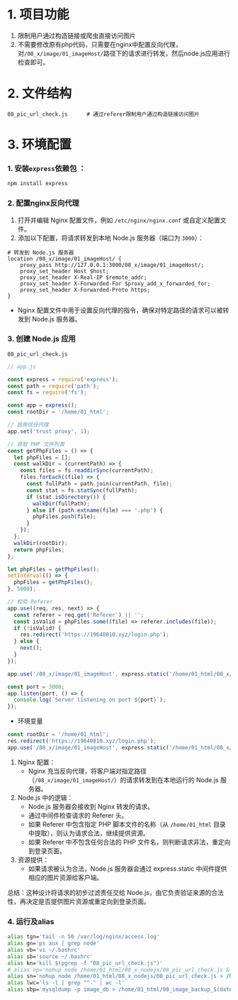 # 1. 项目功能

1. 限制用户通过构造链接或爬虫直接访问图片
2. 不需要修改原有php代码，只需要在nginx中配置反向代理，对`/08_x/image/01_imageHost/`路径下的请求进行转发，然后node.js应用进行检查即可。

# 2. 文件结构

```
08_pic_url_check.js      # 通过referer限制用户通过构造链接访问图片
```

# 3. 环境配置

### 1. 安装`express`依赖包 ：


```bash
npm install express
```

### 2. 配置nginx反向代理

1. 打开并编辑 Nginx 配置文件，例如 `/etc/nginx/nginx.conf` 或自定义配置文件。
2. 添加以下配置，将请求转发到本地 Node.js 服务器（端口为 `3000`）：

```nginx
# 转发到 Node.js 服务器
location /08_x/image/01_imageHost/ {
    proxy_pass http://127.0.0.1:3000/08_x/image/01_imageHost/;
    proxy_set_header Host $host;
    proxy_set_header X-Real-IP $remote_addr;
    proxy_set_header X-Forwarded-For $proxy_add_x_forwarded_for;
    proxy_set_header X-Forwarded-Proto https;
}
```

- Nginx 配置文件中用于设置反向代理的指令，确保对特定路径的请求可以被转发到 Node.js 服务器。
 

### 3. 创建 Node.js 应用


`08_pic_url_check.js`

```js
// app.js

const express = require('express');
const path = require('path');
const fs = require('fs');

const app = express();
const rootDir = '/home/01_html';

// 启用信任代理
app.set('trust proxy', 1);

// 获取 PHP 文件列表
const getPhpFiles = () => {
  let phpFiles = [];
  const walkDir = (currentPath) => {
    const files = fs.readdirSync(currentPath);
    files.forEach((file) => {
      const fullPath = path.join(currentPath, file);
      const stat = fs.statSync(fullPath);
      if (stat.isDirectory()) {
        walkDir(fullPath);
      } else if (path.extname(file) === '.php') {
        phpFiles.push(file);
      }
    });
  };
  walkDir(rootDir);
  return phpFiles;
};

let phpFiles = getPhpFiles();
setInterval(() => {
  phpFiles = getPhpFiles();
}, 5000);

// 校验 Referer
app.use((req, res, next) => {
  const referer = req.get('Referer') || '';
  const isValid = phpFiles.some((file) => referer.includes(file));
  if (!isValid) {
    res.redirect('https://19640810.xyz/login.php');
  } else {
    next();
  }
});

app.use('/08_x/image/01_imageHost', express.static('/home/01_html/08_x/image/01_imageHost'));

const port = 3000;
app.listen(port, () => {
  console.log(`Server listening on port ${port}`);
});
```

- 环境变量

```js
const rootDir = '/home/01_html';
res.redirect('https://19640810.xyz/login.php');
app.use('/08_x/image/01_imageHost', express.static('/home/01_html/08_x/image/01_imageHost'));
```



1. Nginx 配置：
   - Nginx 充当反向代理，将客户端对指定路径（`/08_x/image/01_imageHost/`）的请求转发到在本地运行的 Node.js 服务器。
2. Node.js 中的逻辑：
   - Node.js 服务器会接收到 Nginx 转发的请求。
   - 通过中间件检查请求的 Referer 头。
   - 如果 Referer 中包含指定 PHP 脚本文件的名称（从 `/home/01_html` 目录中提取），则认为请求合法，继续提供资源。
   - 如果 Referer 中不包含任何合法的 PHP 文件名，则判断请求非法，重定向到登录页面。
3. 资源提供：
   - 如果请求被认为合法，Node.js 服务器会通过 express.static 中间件提供相应的图片资源给客户端。

总结：这种设计将请求的初步过滤责任交给 Node.js，由它负责验证来源的合法性，再决定是否提供图片资源或重定向到登录页面。


### 4. 运行及alias

```bash
alias tgn='tail -n 50 /var/log/nginx/access.log'
alias gn='ps aux | grep node'
alias vb='vi ~/.bashrc'
alias sb='source ~/.bashrc'
alias kn='kill $(pgrep -f "08_pic_url_check.js")'
# alias np='nohup node /home/01_html/08_x_nodejs/08_pic_url_check.js &'
alias sn='nohup node /home/01_html/08_x_nodejs/08_pic_url_check.js > /home/01_html/08_x_nodejs/nohup.out &'
alias lwc='ls -l | grep "^-" | wc -l'
alias sbp='mysqldump -p image_db > /home/01_html/08_image_backup_$(date +%Y%m%d_%H%M%S).sql'
```





